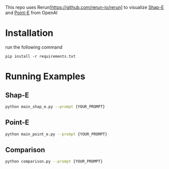 This repo uses Rerun[https://github.com/rerun-io/rerun] to visualize [Shap-E](https://github.com/openai/shap-e) and [Point-E](https://github.com/openai/point-e) from OpenAI
# Installation
run the following command

```pip install -r requirements.txt```

# Running Examples
## Shap-E
```bash
python main_shap_e.py --prompt {YOUR_PROMPT}
```
## Point-E
```bash
python main_point_e.py --prompt {YOUR_PROMPT}
```

## Comparison
```bash
python comparison.py --prompt {YOUR_PROMPT}
```
